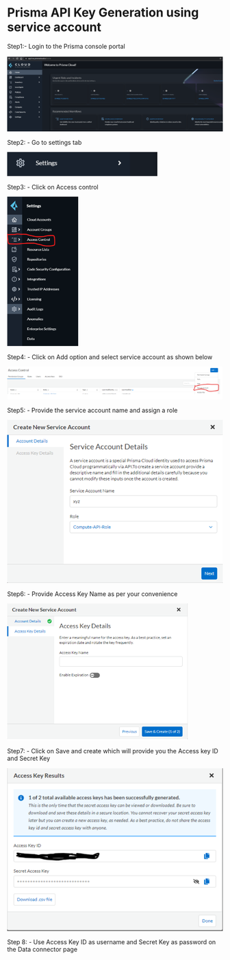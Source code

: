 # Prisma API Key Generation using service account

Step1:- Login to the Prisma console portal

![Prisma_console_portal](Images/console_portal.png)

Step2: - Go to settings tab

![Setting](Images/setting.png)

Step3: - Click on Access control

![access_control](Images/access_control.png)

Step4: - Click on Add option and select service account as shown below

![add_option](Images/add_option.png)

Step5: - Provide the service account name and assign a role

![New_Service_account](Images/New_Service_account.png)

Step6: - Provide Access Key Name as per your convenience

![Accesskey_details](Images/Accesskey_details.png)

Step7: - Click on Save and create which will provide you the Access key ID and Secret Key

![Accesskey_results](Images/Accesskey_results.png)

Step 8: - Use Access Key ID as username and Secret Key as password on the Data connector page
